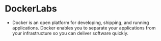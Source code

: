 # DockerLabs

* Docker is an open platform for developing, shipping, and running applications. Docker enables you to separate your applications from your infrastructure so you can deliver software quickly.
